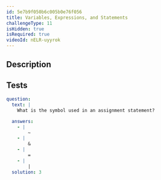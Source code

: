 ```yaml
---
id: 5e7b9f050b6c005b0e76f056
title: Variables, Expressions, and Statements
challengeType: 11
isHidden: true
isRequired: true
videoId: nELR-uyyrok
---
```


## Description
<section id='description'>

</section>

## Tests
<section id='tests'>

```yml
question:
  text: |
    What is the symbol used in an assignment statement?

  answers:
    - |
        ~
    - |
        &
    - |
        =
    - |
        |
  solution: 3
```

</section>

